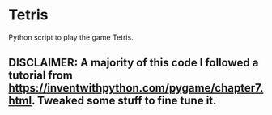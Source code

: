 # Tetris

Python script to play the game Tetris.

## DISCLAIMER: A majority of this code I followed a tutorial from https://inventwithpython.com/pygame/chapter7.html. Tweaked some stuff to fine tune it.
